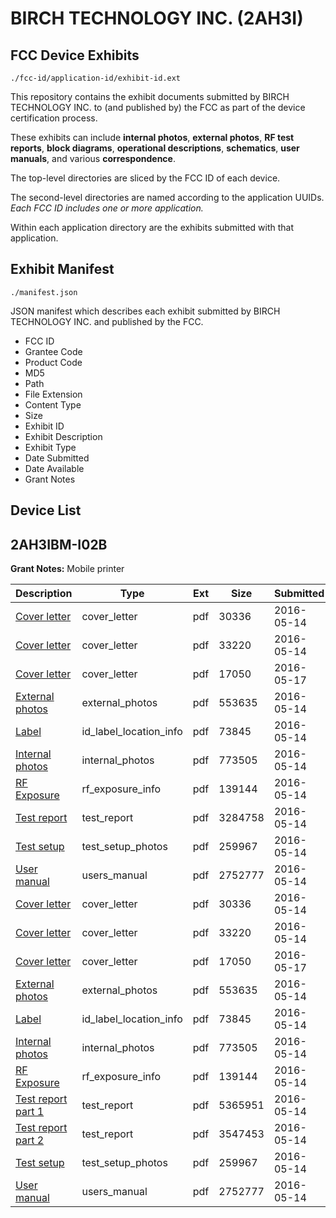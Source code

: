 # BIRCH TECHNOLOGY INC. (2AH3I)
## FCC Device Exhibits

```
./fcc-id/application-id/exhibit-id.ext
```

This repository contains the exhibit documents submitted by BIRCH TECHNOLOGY INC. to (and published by) the FCC as part of the device certification process.

These exhibits can include **internal photos**, **external photos**, **RF test reports**, **block diagrams**, **operational descriptions**, **schematics**, **user manuals**, and various **correspondence**.

The top-level directories are sliced by the FCC ID of each device.

The second-level directories are named according to the application UUIDs. *Each FCC ID includes one or more application.*

Within each application directory are the exhibits submitted with that application. 

## Exhibit Manifest

```
./manifest.json
```

JSON manifest which describes each exhibit submitted by BIRCH TECHNOLOGY INC. and published by the FCC.

- FCC ID
- Grantee Code
- Product Code
- MD5
- Path
- File Extension
- Content Type
- Size
- Exhibit ID
- Exhibit Description
- Exhibit Type
- Date Submitted
- Date Available
- Grant Notes

## Device List
## 2AH3IBM-I02B
**Grant Notes:** Mobile printer

| Description | Type | Ext | Size | Submitted | Available |
| ----------- | ---- | --- | ---- | --------- | --------- |
| [Cover letter](2AH3IBM-I02B/2313aa7ba4f32652c8c751773be1f8c3/2991474.pdf) | cover_letter | pdf | 30336 | 2016-05-14 | 2016-05-17 |
| [Cover letter](2AH3IBM-I02B/2313aa7ba4f32652c8c751773be1f8c3/2991475.pdf) | cover_letter | pdf | 33220 | 2016-05-14 | 2016-05-17 |
| [Cover letter](2AH3IBM-I02B/2313aa7ba4f32652c8c751773be1f8c3/2993661.pdf) | cover_letter | pdf | 17050 | 2016-05-17 | 2016-05-17 |
| [External photos](2AH3IBM-I02B/2313aa7ba4f32652c8c751773be1f8c3/2991476.pdf) | external_photos | pdf | 553635 | 2016-05-14 | 2016-05-17 |
| [Label](2AH3IBM-I02B/2313aa7ba4f32652c8c751773be1f8c3/2991477.pdf) | id_label_location_info | pdf | 73845 | 2016-05-14 | 2016-05-17 |
| [Internal photos](2AH3IBM-I02B/2313aa7ba4f32652c8c751773be1f8c3/2991478.pdf) | internal_photos | pdf | 773505 | 2016-05-14 | 2016-05-17 |
| [RF Exposure](2AH3IBM-I02B/2313aa7ba4f32652c8c751773be1f8c3/2991480.pdf) | rf_exposure_info | pdf | 139144 | 2016-05-14 | 2016-05-17 |
| [Test report](2AH3IBM-I02B/2313aa7ba4f32652c8c751773be1f8c3/2991482.pdf) | test_report | pdf | 3284758 | 2016-05-14 | 2016-05-17 |
| [Test setup](2AH3IBM-I02B/2313aa7ba4f32652c8c751773be1f8c3/2991483.pdf) | test_setup_photos | pdf | 259967 | 2016-05-14 | 2016-05-17 |
| [User manual](2AH3IBM-I02B/2313aa7ba4f32652c8c751773be1f8c3/2991484.pdf) | users_manual | pdf | 2752777 | 2016-05-14 | 2016-05-17 |
| [Cover letter](2AH3IBM-I02B/b349a6d284969103f1019835b1555e7a/2991474.pdf) | cover_letter | pdf | 30336 | 2016-05-14 | 2016-05-17 |
| [Cover letter](2AH3IBM-I02B/b349a6d284969103f1019835b1555e7a/2991475.pdf) | cover_letter | pdf | 33220 | 2016-05-14 | 2016-05-17 |
| [Cover letter](2AH3IBM-I02B/b349a6d284969103f1019835b1555e7a/2993661.pdf) | cover_letter | pdf | 17050 | 2016-05-17 | 2016-05-17 |
| [External photos](2AH3IBM-I02B/b349a6d284969103f1019835b1555e7a/2991476.pdf) | external_photos | pdf | 553635 | 2016-05-14 | 2016-05-17 |
| [Label](2AH3IBM-I02B/b349a6d284969103f1019835b1555e7a/2991477.pdf) | id_label_location_info | pdf | 73845 | 2016-05-14 | 2016-05-17 |
| [Internal photos](2AH3IBM-I02B/b349a6d284969103f1019835b1555e7a/2991478.pdf) | internal_photos | pdf | 773505 | 2016-05-14 | 2016-05-17 |
| [RF Exposure](2AH3IBM-I02B/b349a6d284969103f1019835b1555e7a/2991480.pdf) | rf_exposure_info | pdf | 139144 | 2016-05-14 | 2016-05-17 |
| [Test report part 1](2AH3IBM-I02B/b349a6d284969103f1019835b1555e7a/2991494.pdf) | test_report | pdf | 5365951 | 2016-05-14 | 2016-05-17 |
| [Test report part 2](2AH3IBM-I02B/b349a6d284969103f1019835b1555e7a/2991495.pdf) | test_report | pdf | 3547453 | 2016-05-14 | 2016-05-17 |
| [Test setup](2AH3IBM-I02B/b349a6d284969103f1019835b1555e7a/2991483.pdf) | test_setup_photos | pdf | 259967 | 2016-05-14 | 2016-05-17 |
| [User manual](2AH3IBM-I02B/b349a6d284969103f1019835b1555e7a/2991484.pdf) | users_manual | pdf | 2752777 | 2016-05-14 | 2016-05-17 |

